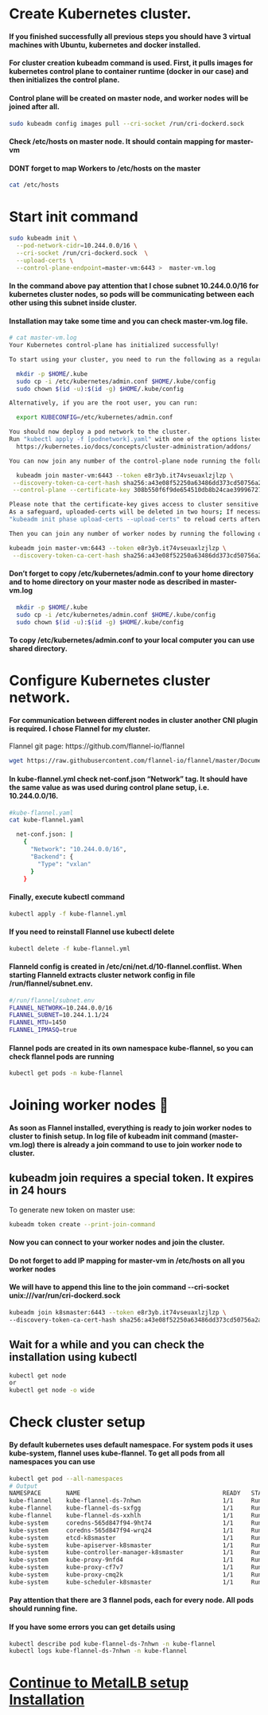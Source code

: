 # Create Kubernetes cluster.

<h4>If you finished successfully all previous steps you should have 3 virtual machines with Ubuntu, kubernetes and docker installed.</h4>
<h4>For cluster creation kubeadm command is used. First, it pulls images for kubernetes control plane to container runtime (docker in our case) and then initializes the control plane.<h4>

<h4>Control plane will be created on master node, and worker nodes will be joined after all.</h4>

```sh
sudo kubeadm config images pull --cri-socket /run/cri-dockerd.sock
```

<h4>Check /etc/hosts on master node. It should contain mapping for master-vm</h4>
<h4>DONT forget to map Workers to /etc/hosts on the master </h4>

```sh
cat /etc/hosts
```

# Start init command

```sh
sudo kubeadm init \
  --pod-network-cidr=10.244.0.0/16 \
  --cri-socket /run/cri-dockerd.sock  \
  --upload-certs \
  --control-plane-endpoint=master-vm:6443 >  master-vm.log
```

<h4>In the command above pay attention that I chose subnet 10.244.0.0/16 for kubernetes cluster nodes, so pods will be communicating between each other using this subnet inside cluster.</h4>

<h4>Installation may take some time and you can check master-vm.log file.</h4>

```sh
# cat master-vm.log
Your Kubernetes control-plane has initialized successfully!

To start using your cluster, you need to run the following as a regular user:

  mkdir -p $HOME/.kube
  sudo cp -i /etc/kubernetes/admin.conf $HOME/.kube/config
  sudo chown $(id -u):$(id -g) $HOME/.kube/config

Alternatively, if you are the root user, you can run:

  export KUBECONFIG=/etc/kubernetes/admin.conf

You should now deploy a pod network to the cluster.
Run "kubectl apply -f [podnetwork].yaml" with one of the options listed at:
  https://kubernetes.io/docs/concepts/cluster-administration/addons/

You can now join any number of the control-plane node running the following command on each as root:

  kubeadm join master-vm:6443 --token e8r3yb.it74vseuaxlzjlzp \
 --discovery-token-ca-cert-hash sha256:a43e08f52250a63486dd373cd50756a2ac0e90b62fbf0031a5e386f3d7e4f816 \
 --control-plane --certificate-key 308b550f6f9de654510db8b24cae39996727f70097ec8b9736a793a45573a7ed

Please note that the certificate-key gives access to cluster sensitive data, keep it secret!
As a safeguard, uploaded-certs will be deleted in two hours; If necessary, you can use
"kubeadm init phase upload-certs --upload-certs" to reload certs afterward.

Then you can join any number of worker nodes by running the following on each as root:

kubeadm join master-vm:6443 --token e8r3yb.it74vseuaxlzjlzp \
 --discovery-token-ca-cert-hash sha256:a43e08f52250a63486dd373cd50756a2ac0e90b62fbf0031a5e386f3d7e4f816
```

<h4>Don’t forget to copy /etc/kubernetes/admin.conf to your home directory and to home directory on your master node as described in master-vm.log</h4>

```sh
  mkdir -p $HOME/.kube
  sudo cp -i /etc/kubernetes/admin.conf $HOME/.kube/config
  sudo chown $(id -u):$(id -g) $HOME/.kube/config
```
<h4>To copy /etc/kubernetes/admin.conf to your local computer you can use shared directory.</h4>

# Configure Kubernetes cluster network.
<h4>For communication between different nodes in cluster another CNI plugin is required. I chose Flannel for my cluster.</h4>
Flannel git page: https://github.com/flannel-io/flannel

```sh
wget https://raw.githubusercontent.com/flannel-io/flannel/master/Documentation/kube-flannel.yml

```
<h4>In kube-flannel.yml check net-conf.json “Network” tag. It should have the same value as was used during control plane setup, i.e. 10.244.0.0/16.</h4>

```sh
#kube-flannel.yaml
cat kube-flannel.yaml

  net-conf.json: |
    {
      "Network": "10.244.0.0/16",
      "Backend": {
        "Type": "vxlan"
      }
    }
```

<h4>Finally, execute kubectl command</h4>

```sh
kubectl apply -f kube-flannel.yml
```
<h4>If you need to reinstall Flannel use kubectl delete</h4>

```sh
kubectl delete -f kube-flannel.yml
```

<h4>Flanneld config is created in /etc/cni/net.d/10-flannel.conflist.
When starting Flanneld extracts cluster network config in file /run/flannel/subnet.env.</h4>

```sh
#/run/flannel/subnet.env
FLANNEL_NETWORK=10.244.0.0/16
FLANNEL_SUBNET=10.244.1.1/24
FLANNEL_MTU=1450
FLANNEL_IPMASQ=true
```

<h4>Flannel pods are created in its own namespace kube-flannel, so you can check flannel pods are running</h4>

```sh
kubectl get pods -n kube-flannel
```

# Joining worker nodes 👾

<h4>As soon as Flannel installed, everything is ready to join worker nodes to cluster to finish setup.
In log file of kubeadm init command (master-vm.log) there is already a join command to use to join worker node to cluster.</h4>

<h2>kubeadm join requires a special token. It expires in 24 hours</h2>
To generate new token on master use:

```sh
kubeadm token create --print-join-command
```
<h4>Now you can connect to your worker nodes and join the cluster.</h4>
  
<h4>Do not forget to add IP mapping for master-vm in /etc/hosts on all you worker nodes</h4>

<h4>We will have to append this line to the join command --cri-socket unix:///var/run/cri-dockerd.sock</h4>


```sh
kubeadm join k8smaster:6443 --token e8r3yb.it74vseuaxlzjlzp \
--discovery-token-ca-cert-hash sha256:a43e08f52250a63486dd373cd50756a2ac0e90b62fbf0031a5e386f3d7e4f816 --cri-socket unix:///var/run/cri-dockerd.sock
```

<h2>Wait for a while and you can check the installation using kubectl</h2>

```sh
kubectl get node
or
kubectl get node -o wide
```
# Check cluster setup
<h4>By default kubernetes uses default namespace. For system pods it uses kube-system, flannel uses kube-flannel. To get all pods from all namespaces you can use</h4>

```sh
kubectl get pod --all-namespaces
# Output
NAMESPACE       NAME                                        READY   STATUS    RESTARTS      AGE
kube-flannel    kube-flannel-ds-7nhwn                       1/1     Running   0              5m
kube-flannel    kube-flannel-ds-sxfgg                       1/1     Running   0             10m
kube-flannel    kube-flannel-ds-xxhlh                       1/1     Running   0             12m
kube-system     coredns-565d847f94-9ht74                    1/1     Running   0             17m
kube-system     coredns-565d847f94-wrq24                    1/1     Running   0             17m
kube-system     etcd-k8smaster                              1/1     Running   0             17m
kube-system     kube-apiserver-k8smaster                    1/1     Running   0             17m
kube-system     kube-controller-manager-k8smaster           1/1     Running   0             17m
kube-system     kube-proxy-9nfd4                            1/1     Running   0             17m
kube-system     kube-proxy-cf7v7                            1/1     Running   0              5m
kube-system     kube-proxy-cmq2k                            1/1     Running   0             10m
kube-system     kube-scheduler-k8smaster                    1/1     Running   0             12m
```
<h4>Pay attention that there are 3 flannel pods, each for every node.
All pods should running fine.</h4>

<h4>If you have some errors you can get details using</h4>

```sh
kubectl describe pod kube-flannel-ds-7nhwn -n kube-flannel
kubectl logs kube-flannel-ds-7nhwn -n kube-flannel
```

 # [Continue to MetalLB setup Installation][PlDa]
 [PlDa]:<../5. MetalLB setup/README.md>
